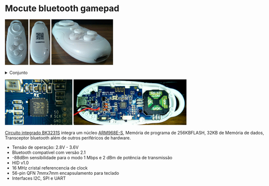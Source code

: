 <HTML>
  <HEAD>
    <link rel="stylesheet" href="https://github.com/k-co/TearDown/blob/master/mocute%20gamepad%20bluetooth/style.css">
  </HEAD>
  <body class="w3-content" style="max-width:1300px">
    <h1> Mocute bluetooth gamepad</h1>
    <P>
      <img src="https://github.com/k-co/TearDown/blob/master/mocute%20gamepad%20bluetooth/photo5024226612736010238.jpg" height="150px" alt="Face"/>
      <img src="https://github.com/k-co/TearDown/blob/master/mocute%20gamepad%20bluetooth/photo5024226612736010239.jpg" height="150px" alt="Costas"/>
      <img src="https://github.com/k-co/TearDown/blob/master/mocute%20gamepad%20bluetooth/photo5024226612736010240.jpg" height="150px" alt="Ortogonal"/>
    </P>
    <details>
      <summary>Conjunto</summary>
      <P>
        <img src="https://github.com/k-co/TearDown/blob/master/mocute%20gamepad%20bluetooth/photo5024226612736010241.jpg" height="150px" alt="Peças frontal"/>
        <img src="https://github.com/k-co/TearDown/blob/master/mocute%20gamepad%20bluetooth/photo5024226612736010242.jpg" height="150px" alt="Peças posterior"/>
      </P>
    </details>
    <P>
      <img src="https://github.com/k-co/TearDown/blob/master/mocute%20gamepad%20bluetooth/photo5024226612736010244.jpg" height="150px" alt="IC BK3231S AS8175CE"/>
      <img src="https://github.com/k-co/TearDown/blob/master/mocute%20gamepad%20bluetooth/photo5024226612736010245.jpg" height="150px" alt="Interior"/>      
    </P>
    <div class="w3-half w3-black w3-container w3-center" style="height:700px">
      <a href="https://github.com/k-co/TearDown/blob/master/mocute%20gamepad%20bluetooth/BK3231.pdf">Circuito integrado BK3231S</a> integra um núcleo <a href="https://github.com/k-co/TearDown/blob/master/mocute%20gamepad%20bluetooth/ARM968E-S%20manual%20tecnico%20de%20referencia.pdf">ARM968E-S</a>, Memória de programa de 256KBFLASH, 32KB de Memória de dados, Transceptor bluetooth além de outros periféricos de hardware.
      <ul font-size="50%">
        <li>Tensão de operação: 2.8V - 3.6V</li>
        <li>Bluetooth compatível com versão 2.1</li>
        <li>-88dBm sensibilidade para o modo 1 Mbps e 2 dBm de potência de transmissão</li>
        <li>HID v1.0</li>
        <li>16 MHz cristal referencencia de clock</li>
        <li>56-pin QFN 7mmx7mm encapsulamento para teclado</li>
        <li>Interfaces I2C, SPI e UART</li>
      </ul>
    </div>
  </BODY>
</HTML>
